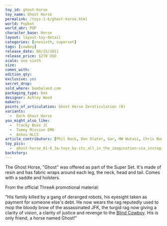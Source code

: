 ```yaml
---
toy_id: ghost-horse
toy_name: Ghost Horse
permalink: /toys-1-6/ghost-horse.html
world: Popbot
world_abr: POP
character_base: Horse
layout: layout-toy-detail
categories: [onesixth, superset]
tags: [cowboy]
release_date: 08/15/2011
release_price: $270 USD
scale: one sixth
size: 
comes_with: 
edition_qty: 
exclusive: yes
secret_drop:
sold_where: bambaland.com
packaging_type: box
designer: Ashley Wood
makers: 
points_of_articulation: Ghost Horse Zeroticulation (0)
variants: 
  -  Dark Ghost Horse
you_might_also_like:
  -  Tracky Boss JC
  -  Tommy Mission EMO
  -  Ankou NLCS
article_contributors: [Phil Back, Don Slater, Gar, MW Wutasi, Chris Budd]
toy_pics:
  -  ghost-horse_01-6_3a-toys_by-its_all_in_the_imagination-via_instagram.jpg
backstory:
---
```

The Ghost Horse, "Ghost" was offered as part of the Super Set. It's made of resin and has fabric wraps around each leg, the neck, head and tail. Comes with a saddle and holsters.

From the official ThreeA promotional material:

"His family killed by a gang of deranged robots, his eyesight taken as payment for someone else's debt. He now wears the rag reputedly used to mop the bloody brow of the assassinated JFK, the turgid rag now giving a clarity of vision, a clarity of justice and revenge to the <a href="/toys-1-6/blind-cowboy.html">Blind Cowboy</a>. His is only friend, a horse named Ghost!"